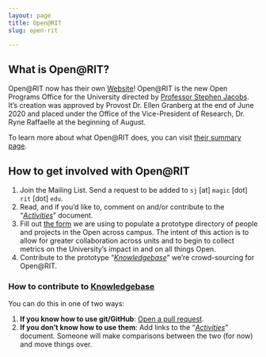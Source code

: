 ```yaml
---
layout: page
title: Open@RIT
slug: open-rit

---
```


## What is Open@RIT?

Open@RIT now has their own [Website](https://openr.it/)! Open@RIT is the new Open Programs Office for the University directed by [Professor Stephen Jacobs](https://www.rit.edu/directory/sxjics-stephen-jacobs). It’s creation was approved by Provost Dr. Ellen Granberg at the end of June 2020 and placed under the Office of the Vice-President of Research, Dr. Ryne Raffaelle at the beginning of August. 

To learn more about what Open@RIT does, you can visit [their summary page](https://openr.it/about/).

## How to get involved with Open@RIT

1. Join the Mailing List.
   Send a request to be added to `sj` [at] `magic` [dot] `rit` [dot] `edu`.
2. Read, and if you’d like to, comment on and/or contribute to the “[_Activities_][1]” document.
3. Fill out [the form][2] we are using to populate a prototype directory of people and projects in the Open across campus.
   The intent of this action is to allow for greater collaboration across units and to begin to collect metrics on the University’s impact in and 
   on all things Open.
4. Contribute to the prototype “[_Knowledgebase_][3]” we’re crowd-sourcing for Open@RIT.

### How to contribute to [Knowledgebase][3]

You can do this in one of two ways:

1. **If you know how to use git/GitHub**:
   [Open a pull request][4].
1. **If you don’t know how to use them**:
   Add links to the “[_Activities_][1]” document.
   Someone will make comparisons between the two (for now) and move things over.

[1]: https://docs.google.com/document/d/1n4mR22Rx3YHbKYSj9SMGTpkYo6aTwMqUbZWPz5o4ijs/edit
[2]: https://docs.google.com/forms/d/e/1FAIpQLSdgvRRvziPbdo6-2gADJDOexGbND-YI4QYnOkpQCoQ_eW981w/viewform
[3]: https://fossrit.github.io/knowledgebase/
[4]: https://github.com/FOSSRIT/knowledgebase
